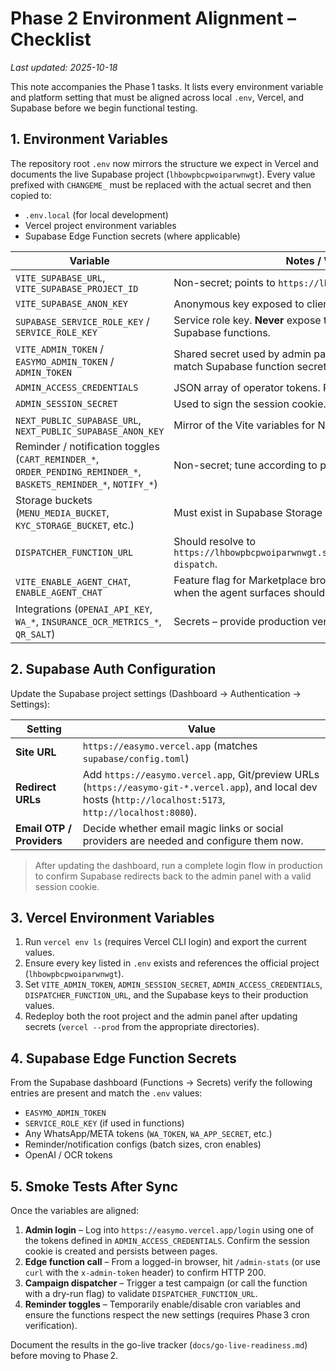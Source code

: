 # Phase 2 Environment Alignment – Checklist

_Last updated: 2025-10-18_

This note accompanies the Phase 1 tasks. It lists every environment variable and platform setting that must be aligned across local `.env`, Vercel, and Supabase before we begin functional testing.

## 1. Environment Variables

The repository root `.env` now mirrors the structure we expect in Vercel and
documents the live Supabase project (`lhbowpbcpwoiparwnwgt`). Every value
prefixed with `CHANGEME_` must be replaced with the actual secret and then
copied to:

- `.env.local` (for local development)  
- Vercel project environment variables  
- Supabase Edge Function secrets (where applicable)

| Variable | Notes / Where Used |
| --- | --- |
| `VITE_SUPABASE_URL`, `VITE_SUPABASE_PROJECT_ID` | Non-secret; points to `https://lhbowpbcpwoiparwnwgt.supabase.co`. |
| `VITE_SUPABASE_ANON_KEY` | Anonymous key exposed to client. |
| `SUPABASE_SERVICE_ROLE_KEY` / `SERVICE_ROLE_KEY` | Service role key. **Never** expose to browsers. Only Vercel functions / Supabase functions. |
| `VITE_ADMIN_TOKEN` / `EASYMO_ADMIN_TOKEN` / `ADMIN_TOKEN` | Shared secret used by admin panel to call edge functions. Must match Supabase function secret `EASYMO_ADMIN_TOKEN`. |
| `ADMIN_ACCESS_CREDENTIALS` | JSON array of operator tokens. Required for admin login. |
| `ADMIN_SESSION_SECRET` | Used to sign the session cookie. |
| `NEXT_PUBLIC_SUPABASE_URL`, `NEXT_PUBLIC_SUPABASE_ANON_KEY` | Mirror of the Vite variables for Next.js compatibility. |
| Reminder / notification toggles (`CART_REMINDER_*`, `ORDER_PENDING_REMINDER_*`, `BASKETS_REMINDER_*`, `NOTIFY_*`) | Non-secret; tune according to production requirements. |
| Storage buckets (`MENU_MEDIA_BUCKET`, `KYC_STORAGE_BUCKET`, etc.) | Must exist in Supabase Storage or pages will fail. |
| `DISPATCHER_FUNCTION_URL` | Should resolve to `https://lhbowpbcpwoiparwnwgt.supabase.co/functions/v1/campaign-dispatch`. |
| `VITE_ENABLE_AGENT_CHAT`, `ENABLE_AGENT_CHAT` | Feature flag for Marketplace broker/support chat previews. Enable when the agent surfaces should be visible. |
| Integrations (`OPENAI_API_KEY`, `WA_*`, `INSURANCE_OCR_METRICS_*`, `QR_SALT`) | Secrets – provide production versions. |

## 2. Supabase Auth Configuration

Update the Supabase project settings (Dashboard → Authentication → Settings):

| Setting | Value |
| --- | --- |
| **Site URL** | `https://easymo.vercel.app` (matches `supabase/config.toml`) |
| **Redirect URLs** | Add `https://easymo.vercel.app`, Git/preview URLs (`https://easymo-git-*.vercel.app`), and local dev hosts (`http://localhost:5173`, `http://localhost:8080`). |
| **Email OTP / Providers** | Decide whether email magic links or social providers are needed and configure them now. |

> After updating the dashboard, run a complete login flow in production to confirm Supabase redirects back to the admin panel with a valid session cookie.

## 3. Vercel Environment Variables

1. Run `vercel env ls` (requires Vercel CLI login) and export the current values.  
2. Ensure every key listed in `.env` exists and references the official project (`lhbowpbcpwoiparwnwgt`).  
3. Set `VITE_ADMIN_TOKEN`, `ADMIN_SESSION_SECRET`, `ADMIN_ACCESS_CREDENTIALS`, `DISPATCHER_FUNCTION_URL`, and the Supabase keys to their production values.  
4. Redeploy both the root project and the admin panel after updating secrets (`vercel --prod` from the appropriate directories).

## 4. Supabase Edge Function Secrets

From the Supabase dashboard (Functions → Secrets) verify the following entries are present and match the `.env` values:

- `EASYMO_ADMIN_TOKEN`  
- `SERVICE_ROLE_KEY` (if used in functions)  
- Any WhatsApp/META tokens (`WA_TOKEN`, `WA_APP_SECRET`, etc.)  
- Reminder/notification configs (batch sizes, cron enables)  
- OpenAI / OCR tokens

## 5. Smoke Tests After Sync

Once the variables are aligned:

1. **Admin login** – Log into `https://easymo.vercel.app/login` using one of the tokens defined in `ADMIN_ACCESS_CREDENTIALS`. Confirm the session cookie is created and persists between pages.  
2. **Edge function call** – From a logged-in browser, hit `/admin-stats` (or use `curl` with the `x-admin-token` header) to confirm HTTP 200.  
3. **Campaign dispatcher** – Trigger a test campaign (or call the function with a dry-run flag) to validate `DISPATCHER_FUNCTION_URL`.  
4. **Reminder toggles** – Temporarily enable/disable cron variables and ensure the functions respect the new settings (requires Phase 3 cron verification).

Document the results in the go-live tracker (`docs/go-live-readiness.md`) before moving to Phase 2.
